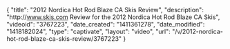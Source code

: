{
    "title": "2012 Nordica Hot Rod Blaze CA Skis Review",
    "description": "http:\/\/www.skis.com Review for the 2012 Nordica Hot Rod Blaze CA Skis",
    "videoid": "3767223",
    "date_created": "1411361278",
    "date_modified": "1418182024",
    "type": "captivate",
    "layout": "video",
    "url": "\/v\/2012-nordica-hot-rod-blaze-ca-skis-review\/3767223"
}